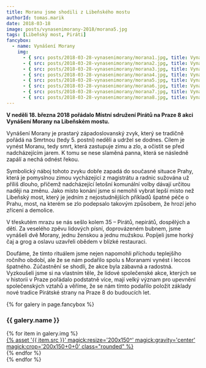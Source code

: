 ```yaml
---
title: Moranu jsme shodili z Libeňského mostu
authorId: tomas.marik 
date: 2018-03-18
image: posts/vynasenimorany-2018/morana5.jpg
tags: [Libeňský most, Piráti]
fancybox:
  - name: Vynášení Morany
    img:
      - { src: posts/2018-03-28-vynasenimorany/morana1.jpg, title: Vynášení Morany }
      - { src: posts/2018-03-28-vynasenimorany/morana2.jpg, title: Vynášení Morany }
      - { src: posts/2018-03-28-vynasenimorany/morana3.jpg, title: Vynášení Morany }
      - { src: posts/2018-03-28-vynasenimorany/morana4.jpg, title: Vynášení Morany }
      - { src: posts/2018-03-28-vynasenimorany/morana5.jpg, title: Vynášení Morany }
      - { src: posts/2018-03-28-vynasenimorany/morana6.jpg, title: Vynášení Morany }
      - { src: posts/2018-03-28-vynasenimorany/morana7.jpg, title: Vynášení Morany }
      - { src: posts/2018-03-28-vynasenimorany/morana8.jpg, title: Vynášení Morany }
---
```


**V neděli 18. března 2018 pořádalo Místní sdružení Pirátů na Praze 8 akci Vynášení Morany na Libeňském mostu.**

Vynášení Morany je prastarý západoslovanský zvyk, který se tradičně pořádá na Smrtnou (tedy 5. postní) neděli a udržel se dodnes. Cílem je vynést Moranu, tedy smrt, která zastupuje zimu a zlo, a očistit se před nadcházejícím jarem. K tomu se nese slaměná panna, která se následně zapálí a nechá odnést řekou.

Symbolický náboj tohoto zvyku dobře zapadá do současné situace Prahy, která je pomyslnou zimou vycházející z magistrátu a radnic sužována už příliš dlouho, přičemž nadcházející letošní komunální volby dávají určitou naději na změnu. Jako místo konání jsme si nemohli vybrat lepší místo než Libeňský most, který je jedním z nejostudnějších příkladů špatné péče o Prahu, most, na kterém se zlo podepsalo takovým způsobem, že hrozí jeho zřícení a demolice.

V třeskutém mrazu se nás sešlo kolem 35 – Pirátů, nepirátů, dospělých a dětí. Za veselého zpěvu lidových písní, doprovázeném bubnem, jsme vynášeli dvě Morany, jednu ženskou a jednu mužskou. Popíjeli jsme horký čaj a grog a oslavu uzavřeli obědem v blízké restauraci.

Doufáme, že tímto rituálem jsme nejen napomohli příchodu teplejšího ročního období, ale že se nám podařilo spolu s Moranami vynést i leccos špatného. Zúčastnění se shodli, že akce byla zábavná a radostná. Vyzkoušeli jsme si na vlastním těle, že lidové společenské akce, kterých se v historii v Praze pořádalo podstatně více, mají velký význam pro upevnění společenských vztahů a věříme, že se nám tímto podařilo položit základy nové tradice Pirátské strany na Praze 8 do budoucích let.

{% for galery in page.fancybox %}
<div class="mt-4">
  <h3>{{ galery.name }}</h3>
  <div class="grid grid-cols-4 gap-4">
  {% for item in galery.img %}
    <div class="">
      <a data-fancybox="gallery" href="{% asset '{{ item.src }}' @path %}" data-caption="{{ item.title }}">{% asset '{{ item.src }}' magick:resize='200x150^' magick:gravity='center' magick:crop='200x150+0+0' class="rounded" %}</a>
    </div>
  {% endfor %}
  </div>
</div>
{% endfor %}

